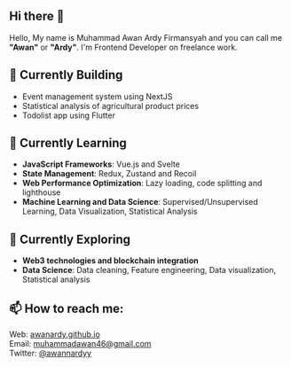 ## Hi there 👋
Hello, My name is Muhammad Awan Ardy Firmansyah and you can call me **"Awan"** or **"Ardy"**. I'm Frontend Developer on freelance work.

## 🔨 Currently Building
- Event management system using NextJS
- Statistical analysis of agricultural product prices
- Todolist app using Flutter

## 🌱 Currently Learning
- **JavaScript Frameworks**: Vue.js and Svelte
- **State Management**: Redux, Zustand and Recoil
- **Web Performance Optimization**: Lazy loading, code splitting and lighthouse
- **Machine Learning and Data Science**: Supervised/Unsupervised Learning, Data Visualization, Statistical Analysis

## 🧠 Currently Exploring
- **Web3 technologies and blockchain integration**
- **Data Science**: Data cleaning, Feature engineering, Data visualization, Statistical analysis

## 📫 How to reach me:
Web: [awanardy.github.io](https://awanardy.github.io/)
<br>
Email: [muhammadawan46@gmail.com](muhammadawan46@gmail.com)
<br>
Twitter: [@awannardyy](https://x.com/AwannArdyy)
<!--
**AwanArdy/AwanArdy** is a ✨ _special_ ✨ repository because its `README.md` (this file) appears on your GitHub profile.

Here are some ideas to get you started:

- 🔭 I’m currently working on ...
- 🌱 I’m currently learning ...
- 👯 I’m looking to collaborate on ...
- 🤔 I’m looking for help with ...
- 💬 Ask me about ...
- 📫 How to reach me: ...
- 😄 Pronouns: ...
- ⚡ Fun fact: ...
-->
